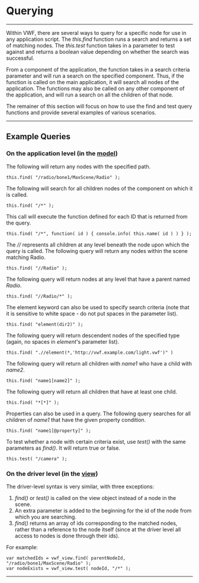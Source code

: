 Querying
===================
-------------------
Within VWF, there are several ways to query for a specific node for use in any application script. The *this.find* function runs a search and returns a set of matching nodes. The *this.test* function takes in a parameter to test against and returns a boolean value depending on whether the search was successful. 

From a component of the application, the function takes in a search criteria parameter and will run a search on the specified component. Thus, if the function is called on the main application, it will search all nodes of the application. The functions may also be called on any other component of the application, and will run a search on all the children of that node. 

The remainer of this section will focus on how to use the find and test query functions and provide several examples of various scenarios. 

-------------------

## Example Queries

### On the application level (in the [model](architecture.html))

The following will return any nodes with the specified path. 

	this.find( "/radio/bone1/MaxScene/Radio" );

The following will search for all children nodes of the component on which it is called.

	this.find( "/*" );

This call will execute the function defined for each ID that is returned from the query. 

	this.find( "/*", function( id ) { console.info( this.name( id ) ) } );

The *//* represents all children at any level beneath the node upon which the query is called. The following query will return any nodes within the scene matching Radio.

	this.find( "//Radio" );

The following query will return nodes at any level that have a parent named *Radio*. 

	this.find( "//Radio/*" );

The element keyword can also be used to specify search criteria (note that it is sensitive to white space - do not put spaces in the parameter list).

	this.find( "element(dir2)" );

The following query will return descendent nodes of the specified type (again, no spaces in *element*'s parameter list). 

	this.find( ".//element(*,'http://vwf.example.com/light.vwf')" )

The following query will return all children with *name1* who have a child with *name2*.

	this.find( "name1[name2]" );

The following query will return all children that have at least one child.

	this.find( "*[*]" );

Properties can also be used in a query. The following query searches for all children of *name1* that have the given property condition. 

	this.find( "name1[@property]" );

To test whether a node with certain criteria exist, use *test()* with the same parameters as *find()*. It will return true or false.

	this.test( "/camera" );

### On the driver level (in the [view](architecture.html))

The driver-level syntax is very similar, with three exceptions:

1. *find()* or *test()* is called on the view object instead of a node in the scene.
2. An extra parameter is added to the beginning for the id of the node from which you are searching.
3. *find()* returns an array of ids corresponding to the matched nodes, rather than a reference to the node itself (since at the driver level all access to nodes is done through their ids).

For example:

	var matchedIds = vwf_view.find( parentNodeId, "/radio/bone1/MaxScene/Radio" );
	var nodeExists = vwf_view.test( nodeId, "/*" );

-------------------